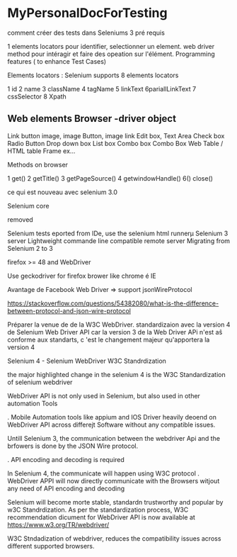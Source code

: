 # MyPersonalDocForTesting

comment  créer des tests dans Seleniums 3 pré requis


1 elements locators pour identifier, selectionner un element.
web driver method pour  intéragir et faire des opeation sur l'élément.
Programming features ( to enhance Test Cases)

Elements locators :
Selenium supports 8 elements locators

1 id
2 name
3 className
4 tagName
5 linkText
6pariallLinkText
7 cssSelector
8 Xpath

Web elements
Browser -driver object
-----------
Link
button
image, image Button, image link
Edit box,
Text Area
Check box
Radio Button
Drop down box
List box
Combo box
Combo Box
Web Table / HTML table
Frame ex...
 

Methods on browser

1 get()
2 getTitle()
3 getPageSource()
4 getwindowHandle()
6() close()












ce qui est nouveau avec selenium 3.0

Selenium core 

removed

Selenium tests eported from IDe, use the selenium html runnerµ
Selenium 3 server
Lightweight commande line compatible remote server
Migrating from Selenium 2 to 3

firefox >= 48 and WebDriver

Use geckodriver for firefox brower like chrome  é IE


Avantage de Facebook Web Driver => support jsonWireProtocol  

https://stackoverflow.com/questions/54382080/what-is-the-difference-between-protocol-and-json-wire-protocol  

Préparer la venue de de la W3C WebDriver. standardizaion avec la version 4 de Selenium Web Driver API car la version 3 de la Web Driver APi n'est aŝ conforme aux standarts, c 'est le changement majeur qu'apportera la version 4





Selenium 4 - Selenium WebDriver W3C Standrdization

the major highlighted change in the selenium 4 is the W3C Standardization of selenium webdriver

WebDriver API is not only used in Selenium, but also used in other automation Tools

. Mobile Automation tools like appium and IOS Driver heavily deoend on WebDriver API across differejt Software without any compatible issues.

Untill Selenium 3, the communication between the webdriver Api and the brfowers is done by the JSON Wire protocol.

. API encoding and decoding is required

In Selenium 4, the communicate will happen using W3C protocol
. WebDriver APPI will now directly communicate with the Browsers witjout any need of API encoding and decoding

Selenium will become morte stable, standardn trustworthy and popular by w3C Standrdization.
As per the standardization process, W3C recommendation dicument for WebDriver API is now available at https://www.w3.org/TR/webdriver/

W3C Stndadization of webdriver, reduces the compatibility issues across different supported browsers.


